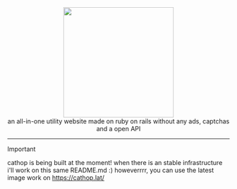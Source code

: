 <div align="center">
  <img src="https://files.catbox.moe/kkawew.webp" width="250" height="250"><br>
  an all-in-one utility website made on ruby on rails without any ads, captchas and a open API
</div>

---

> [!IMPORTANT]  
> cathop is being built at the moment! when there is an stable infrastructure i'll work on this same README.md :) howeverrrr, you can use the latest image work on https://cathop.lat/
